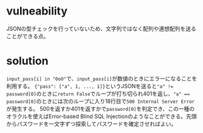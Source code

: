 # vulneability
JSONの型チェックを行っていないため、文字列ではなく配列や連想配列を送ることができる点。

# solution
`input_pass[i] in "0oO"`で、`input_pass[i]`が数値のときにエラーになることを利用する。
`{"pass": ["a", 1, ..., 1]}`というJSONを送ると`"a" != password[0]`のときに`return False`でループが打ち切られ401を返し、`"a" == password[0]`のときには次のループに入り18行目で`500 Internal Server Error`が発生する。
500を返すか401を返すかで`password[0]`を判定でき、この一種のオラクルを使えばError-based Blind SQL Injectionのようなことができる。先頭からパスワードを一文字ずつ探索してパスワードを確定させればよい。
